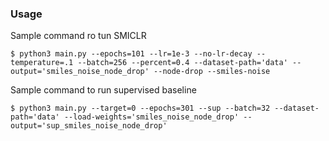 ### Usage

Sample command ro tun SMICLR
```
$ python3 main.py --epochs=101 --lr=1e-3 --no-lr-decay --temperature=.1 --batch=256 --percent=0.4 --dataset-path='data' --output='smiles_noise_node_drop' --node-drop --smiles-noise
```
Sample command to run supervised baseline
```
$ python3 main.py --target=0 --epochs=301 --sup --batch=32 --dataset-path='data' --load-weights='smiles_noise_node_drop' --output='sup_smiles_noise_node_drop'
```
